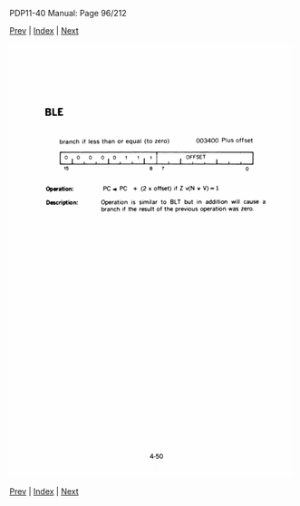 PDP11-40 Manual: Page 96/212

[Prev](pdp11-40-000095.html) | [Index](index.html) | [Next](pdp11-40-000097.html)

![](pdp11-40-000096.gif)

[Prev](pdp11-40-000095.html) | [Index](index.html) | [Next](pdp11-40-000097.html)

